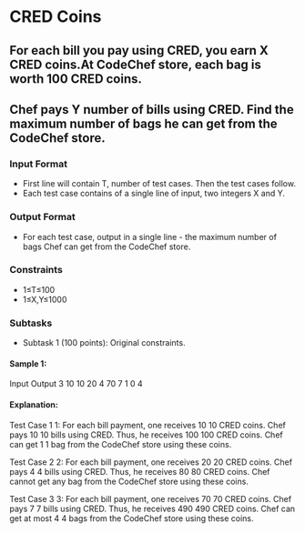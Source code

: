 # CRED Coins

## For each bill you pay using CRED, you earn X CRED coins.At CodeChef store, each bag is worth 100 CRED coins.

## Chef pays Y number of bills using CRED. Find the maximum number of bags he can get from the CodeChef store.

### Input Format
- First line will contain T, number of test cases. Then the test cases follow.
- Each test case contains of a single line of input, two integers X and Y.

### Output Format
- For each test case, output in a single line - the maximum number of bags Chef can get from the CodeChef store.

### Constraints
- 1≤T≤100
- 1≤X,Y≤1000

### Subtasks
- Subtask 1 (100 points): Original constraints.

#### Sample 1:
Input
Output
3
10 10
20 4
70 7
1
0
4
#### Explanation:
Test Case 
1
1: For each bill payment, one receives 
10
10 CRED coins. Chef pays 
10
10 bills using CRED. Thus, he receives 
100
100 CRED coins. Chef can get 
1
1 bag from the CodeChef store using these coins.

Test Case 
2
2: For each bill payment, one receives 
20
20 CRED coins. Chef pays 
4
4 bills using CRED. Thus, he receives 
80
80 CRED coins. Chef cannot get any bag from the CodeChef store using these coins.

Test Case 
3
3: For each bill payment, one receives 
70
70 CRED coins. Chef pays 
7
7 bills using CRED. Thus, he receives 
490
490 CRED coins. Chef can get at most 
4
4 bags from the CodeChef store using these coins.